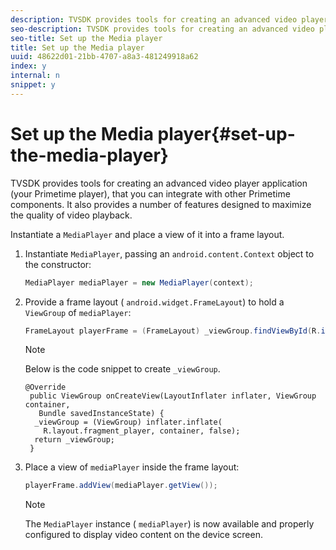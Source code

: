 ```yaml
---
description: TVSDK provides tools for creating an advanced video player application (your Primetime player), that you can integrate with other Primetime components. It also provides a number of features designed to maximize the quality of video playback.
seo-description: TVSDK provides tools for creating an advanced video player application (your Primetime player), that you can integrate with other Primetime components. It also provides a number of features designed to maximize the quality of video playback.
seo-title: Set up the Media player
title: Set up the Media player
uuid: 48622d01-21bb-4707-a8a3-481249918a62
index: y
internal: n
snippet: y
---
```


# Set up the Media player{#set-up-the-media-player}

TVSDK provides tools for creating an advanced video player application (your Primetime player), that you can integrate with other Primetime components. It also provides a number of features designed to maximize the quality of video playback.

<a id="section_1FE83A68DE624F20B52C0959851F5699"></a>

Instantiate a `MediaPlayer` and place a view of it into a frame layout.

1. Instantiate `MediaPlayer`, passing an `android.content.Context` object to the constructor: 

   ```java
   MediaPlayer mediaPlayer = new MediaPlayer(context);
   ```

1. Provide a frame layout ( `android.widget.FrameLayout`) to hold a `ViewGroup` of `mediaPlayer`: 

   ```java
   FrameLayout playerFrame = (FrameLayout) _viewGroup.findViewById(R.id.playerFrame);
   ```

   >[!NOTE]
   >
   >Below is the code snippet to create `_viewGroup`.

   ```
   @Override 
    public ViewGroup onCreateView(LayoutInflater inflater, ViewGroup container, 
      Bundle savedInstanceState) { 
     _viewGroup = (ViewGroup) inflater.inflate( 
       R.layout.fragment_player, container, false); 
     return _viewGroup; 
    }
   ```

1. Place a view of `mediaPlayer` inside the frame layout: 

   ```java
   playerFrame.addView(mediaPlayer.getView());
   ```

   >[!NOTE]
   >
   >The `MediaPlayer` instance ( `mediaPlayer`) is now available and properly configured to display video content on the device screen.


